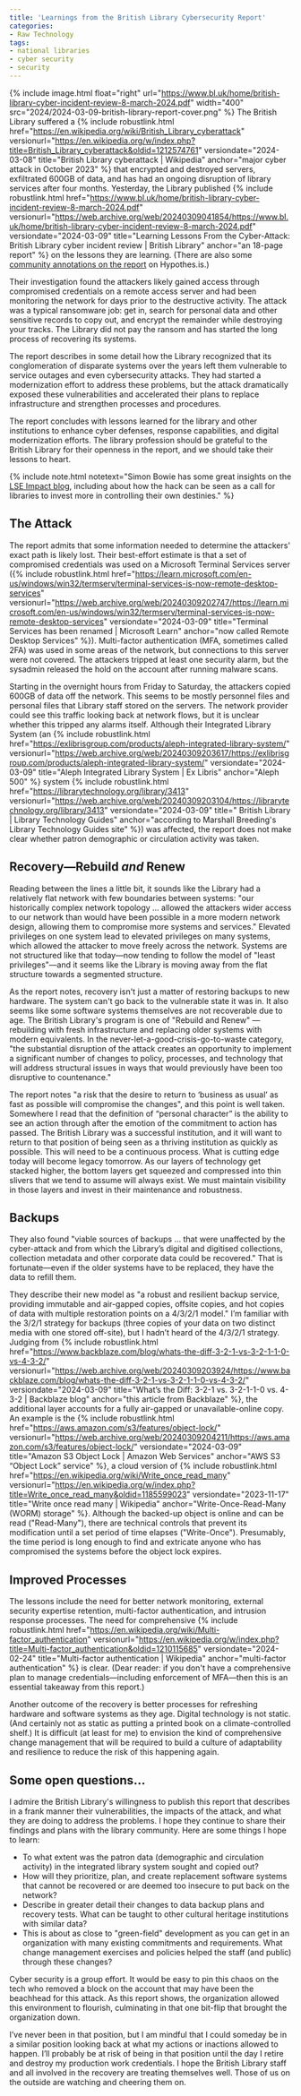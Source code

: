 ```yaml
---
title: 'Learnings from the British Library Cybersecurity Report'
categories:
- Raw Technology
tags:
- national libraries
- cyber security
- security
---
```

{% include image.html 
float="right"
url="https://www.bl.uk/home/british-library-cyber-incident-review-8-march-2024.pdf"
width="400"
src="2024/2024-03-09-british-library-report-cover.png"
%}
The British Library suffered a {% include robustlink.html href="https://en.wikipedia.org/wiki/British_Library_cyberattack" versionurl="https://en.wikipedia.org/w/index.php?title=British_Library_cyberattack&oldid=1212574761" versiondate="2024-03-08" title="British Library cyberattack | Wikipedia" anchor="major cyber attack in October 2023" %} that encrypted and destroyed servers, exfiltrated 600GB of data, and has had an ongoing disruption of library services after four months. Yesterday, the Library published {% include robustlink.html href="https://www.bl.uk/home/british-library-cyber-incident-review-8-march-2024.pdf" versionurl="https://web.archive.org/web/20240309041854/https://www.bl.uk/home/british-library-cyber-incident-review-8-march-2024.pdf" versiondate="2024-03-09" title="Learning Lessons From the Cyber-Attack: British Library cyber incident review | British Library" anchor="an 18-page report" %} on the lessons they are learning. (There are also some [community annotations on the report](https://via.hypothes.is/https://www.bl.uk/home/british-library-cyber-incident-review-8-march-2024.pdf) on Hypothes.is.)

Their investigation found the attackers likely gained access through compromised credentials on a remote access server and had been monitoring the network for days prior to the destructive activity. The attack was a typical ransomware job: get in, search for personal data and other sensitive records to copy out, and encrypt the remainder while destroying your tracks. The Library did not pay the ransom and has started the long process of recovering its systems.

The report describes in some detail how the Library recognized that its conglomeration of disparate systems over the years left them vulnerable to service outages and even cybersecurity attacks. They had started a modernization effort to address these problems, but the attack dramatically exposed these vulnerabilities and accelerated their plans to replace infrastructure and strengthen processes and procedures. 

The report concludes with lessons learned for the library and other institutions to enhance cyber defenses, response capabilities, and digital modernization efforts. The library profession should be grateful to the British Library for their openness in the report, and we should take their lessons to heart.

{% include note.html
notetext="Simon Bowie has some great insights on the <a href='https://blogs.lse.ac.uk/impactofsocialsciences/2024/03/19/the-british-library-hack-is-a-warning-for-all-academic-libraries/'>LSE Impact blog</a>, including about how the hack can be seen as a call for libraries to invest more in controlling their own destinies."
%}

## The Attack
The report admits that some information needed to determine the attackers' exact path is likely lost. Their best-effort estimate is that a set of compromised credentials was used on a Microsoft Terminal Services server ({% include robustlink.html href="https://learn.microsoft.com/en-us/windows/win32/termserv/terminal-services-is-now-remote-desktop-services" versionurl="https://web.archive.org/web/20240309202747/https://learn.microsoft.com/en-us/windows/win32/termserv/terminal-services-is-now-remote-desktop-services" versiondate="2024-03-09" title="Terminal Services has been renamed | Microsoft Learn" anchor="now called Remote Desktop Services" %}). Multi-factor authentication (MFA, sometimes called 2FA) was used in some areas of the network, but connections to this server were not covered. The attackers tripped at least one security alarm, but the sysadmin released the hold on the account after running malware scans.

Starting in the overnight hours from Friday to Saturday, the attackers copied 600GB of data off the network. This seems to be mostly personnel files and personal files that Library staff stored on the servers. The network provider could see this traffic looking back at network flows, but it is unclear whether this tripped any alarms itself. Although their Integrated Library System (an {% include robustlink.html href="https://exlibrisgroup.com/products/aleph-integrated-library-system/" versionurl="https://web.archive.org/web/20240309203617/https://exlibrisgroup.com/products/aleph-integrated-library-system/" versiondate="2024-03-09" title="Aleph Integrated Library System | Ex Libris" anchor="Aleph 500" %} system {% include robustlink.html href="https://librarytechnology.org/library/3413" versionurl="https://web.archive.org/web/20240309203104/https://librarytechnology.org/library/3413" versiondate="2024-03-09" title=" British Library | Library Technology Guides" anchor="according to Marshall Breeding's Library Technology Guides site" %}) was affected, the report does not make clear whether patron demographic or circulation activity was taken.

## Recovery—Rebuild _and_ Renew
Reading between the lines a little bit, it sounds like the Library had a relatively flat network with few boundaries between systems: "our historically complex network topology ... allowed the attackers wider access to our network than would have been possible in a more modern network design, allowing them to compromise more systems and services." Elevated privileges on one system lead to elevated privileges on many systems, which allowed the attacker to move freely across the network. Systems are not structured like that today—now tending to follow the model of "least privileges"—and it seems like the Library is moving away from the flat structure towards a segmented structure.

As the report notes, recovery isn't just a matter of restoring backups to new hardware. The system can't go back to the vulnerable state it was in. It also seems like some software systems themselves are not recoverable due to age. The British Library's program is one of "Rebuild and Renew" — rebuilding with fresh infrastructure and replacing older systems with modern equivalents. In the never-let-a-good-crisis-go-to-waste category, "the substantial disruption of the attack creates an opportunity to implement a significant number of changes to policy, processes, and technology that will address structural issues in ways that would previously have been too disruptive to countenance."

The report notes "a risk that the desire to return to ‘business as usual’ as fast as possible will compromise the changes", and this point is well taken. Somewhere I read that the definition of “personal character” is the ability to see an action through after the emotion of the commitment to action has passed. The British Library was a successful institution, and it will want to return to that position of being seen as a thriving institution as quickly as possible. This will need to be a continuous process. What is cutting edge today will become legacy tomorrow. As our layers of technology get stacked higher, the bottom layers get squeezed and compressed into thin slivers that we tend to assume will always exist. We must maintain visibility in those layers and invest in their maintenance and robustness.

## Backups
They also found "viable sources of backups ... that were unaffected by the cyber-attack and from which the Library’s digital and digitised collections, collection metadata and other corporate data could be recovered." That is fortunate—even if the older systems have to be replaced, they have the data to refill them.

They describe their new model as "a robust and resilient backup service, providing immutable and air-gapped copies, offsite copies, and hot copies of data with multiple restoration points on a 4/3/2/1 model." I’m familiar with the 3/2/1 strategy for backups (three copies of your data on two distinct media with one stored off-site), but I hadn’t heard of the 4/3/2/1 strategy. Judging from {% include robustlink.html href="https://www.backblaze.com/blog/whats-the-diff-3-2-1-vs-3-2-1-1-0-vs-4-3-2/" versionurl="https://web.archive.org/web/20240309203924/https://www.backblaze.com/blog/whats-the-diff-3-2-1-vs-3-2-1-1-0-vs-4-3-2/" versiondate="2024-03-09" title="What’s the Diff: 3-2-1 vs. 3-2-1-1-0 vs. 4-3-2 | Backblaze blog" anchor="this article from Backblaze" %}, the additional layer accounts for a fully air-gapped or unavailable-online copy. An example is the {% include robustlink.html href="https://aws.amazon.com/s3/features/object-lock/" versionurl="https://web.archive.org/web/20240309204211/https://aws.amazon.com/s3/features/object-lock/" versiondate="2024-03-09" title="Amazon S3 Object Lock | Amazon Web Services" anchor="AWS S3 “Object Lock” service" %}, a cloud version of {% include robustlink.html href="https://en.wikipedia.org/wiki/Write_once_read_many" versionurl="https://en.wikipedia.org/w/index.php?title=Write_once_read_many&oldid=1185599023" versiondate="2023-11-17" title="Write once read many | Wikipedia" anchor="Write-Once-Read-Many (WORM) storage" %}. Although the backed-up object is online and can be read ("Read-Many"), there are technical controls that prevent its modification until a set period of time elapses ("Write-Once"). Presumably, the time period is long enough to find and extricate anyone who has compromised the systems before the object lock expires.

## Improved Processes
The lessons include the need for better network monitoring, external security expertise retention, multi-factor authentication, and intrusion response processes. The need for comprehensive {% include robustlink.html href="https://en.wikipedia.org/wiki/Multi-factor_authentication" versionurl="https://en.wikipedia.org/w/index.php?title=Multi-factor_authentication&oldid=1210115685" versiondate="2024-02-24" title="Multi-factor authentication | Wikipedia" anchor="multi-factor authentication" %} is clear. (Dear reader: if you don't have a comprehensive plan to manage credentials—including enforcement of MFA—then this is an essential takeaway from this report.)

Another outcome of the recovery is better processes for refreshing hardware and software systems as they age. Digital technology is not static. (And certainly not as static as putting a printed book on a climate-controlled shelf.) It is difficult (at least for me) to envision the kind of comprehensive change management that will be required to build a culture of adaptability and resilience to reduce the risk of this happening again.

## Some open questions...
I admire the British Library's willingness to publish this report that describes in a frank manner their vulnerabilities, the impacts of the attack, and what they are doing to address the problems. I hope they continue to share their findings and plans with the library community. Here are some things I hope to learn:

- To what extent was the patron data (demographic and circulation activity) in the integrated library system sought and copied out?
- How will they prioritize, plan, and create replacement software systems that cannot be recovered or are deemed too insecure to put back on the network?
- Describe in greater detail their changes to data backup plans and recovery tests. What can be taught to other cultural heritage institutions with similar data?
- This is about as close to "green-field" development as you can get in an organization with many existing commitments and requirements. What change management exercises and policies helped the staff (and public) through these changes?

Cyber security is a group effort. It would be easy to pin this chaos on the tech who removed a block on the account that may have been the beachhead for this attack. As this report shows, the organization allowed this environment to flourish, culminating in that one bit-flip that brought the organization down. 

I’ve never been in that position, but I am mindful that I could someday be in a similar position looking back at what my actions or inactions allowed to happen. I’ll probably be at risk of being in that position until the day I retire and destroy my production work credentials. I hope the British Library staff and all involved in the recovery are treating themselves well. Those of us on the outside are watching and cheering them on.